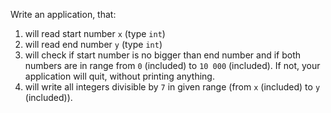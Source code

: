 Write an application, that:
1) will read start number `x` (type `int`)
2) will read end number `y` (type `int`)
3) will check if start number is no bigger than end number and if both numbers are in range from `0` 
(included) to `10 000` (included). If not, your application will quit, without printing anything.
4) will write all integers divisible by `7` in given range (from `x` (included) to `y` (included)).